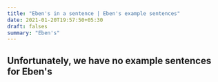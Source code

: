```yaml
---
title: "Eben's in a sentence | Eben's example sentences"
date: 2021-01-20T19:57:50+05:30
draft: falses
summary: "Eben's"
---
```

## Unfortunately, we have no example sentences for Eben's                 
